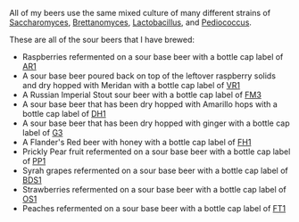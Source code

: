 All of my beers use the same mixed culture of many different strains of [Saccharomyces](https://en.wikipedia.org/wiki/Saccharomyces), [Brettanomyces](https://en.wikipedia.org/wiki/Brettanomyces), [Lactobacillus](https://en.wikipedia.org/wiki/Lactobacillus), and [Pediococcus](https://en.wikipedia.org/wiki/Pediococcus).

These are all of the sour beers that I have brewed:

  - Raspberries refermented on a sour base beer with a bottle cap label of [AR1](https://github.com/hamzy/AndromedaBrewery/tree/master/SourBeers/Raspberry/v1)
  - A sour base beer poured back on top of the leftover raspberry solids and dry hopped with Meridan with a bottle cap label of [VR1](https://github.com/hamzy/AndromedaBrewery/tree/master/SourBeers/RaspberrySecond/v1)
  - A Russian Imperial Stout sour beer with a bottle cap label of [FM3](https://github.com/hamzy/AndromedaBrewery/tree/master/SourBeers/RussianImperialStout/v3)
  - A sour base beer that has been dry hopped with Amarillo hops with a bottle cap label of [DH1](https://github.com/hamzy/AndromedaBrewery/tree/master/SourBeers/DryHopped/v1)
  - A sour base beer that has been dry hopped with ginger with a bottle cap label of [G3](https://github.com/hamzy/AndromedaBrewery/tree/master/SourBeers/Ginger/v3)
  - A Flander's Red beer with honey with a bottle cap label of [FH1](https://github.com/hamzy/AndromedaBrewery/tree/master/SourBeers/FlandersRedHoney/v1)
  - Prickly Pear fruit refermented on a sour base beer with a bottle cap label of [PP1](https://github.com/hamzy/AndromedaBrewery/tree/master/SourBeers/PricklyPear/v1)
  - Syrah grapes refermented on a sour base beer with a bottle cap label of [BDS1](https://github.com/hamzy/AndromedaBrewery/tree/master/SourBeers/Syrah/v1)
  - Strawberries refermented on a sour base beer with a bottle cap label of [OS1](https://github.com/hamzy/AndromedaBrewery/tree/master/SourBeers/Strawberry/v1)
  - Peaches refermented on a sour base beer with a bottle cap label of [FT1](https://github.com/hamzy/AndromedaBrewery/tree/master/SourBeers/Peach/v1)
